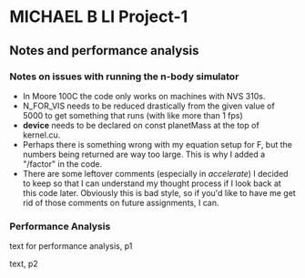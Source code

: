 # MICHAEL B LI Project-1
## Notes and performance analysis

### Notes on issues with running the n-body simulator

 * In Moore 100C the code only works on machines with NVS 310s.
 * N_FOR_VIS needs to be reduced drastically from the given value of 5000 to get something that runs (with like more than 1 fps)
 * __device__ needs to be declared on const planetMass at the top of kernel.cu.
 * Perhaps there is something wrong with my equation setup for F, but the numbers being returned are way too large. This is why I added a "/factor" in the code.
 * There are some leftover comments (especially in *accelerate*) I decided to keep so that I can understand my thought process if I look back at this code later. Obviously this is bad style, so if you'd like to have me get rid of those comments on future assignments, I can.

### Performance Analysis

text for performance analysis, p1

text, p2
